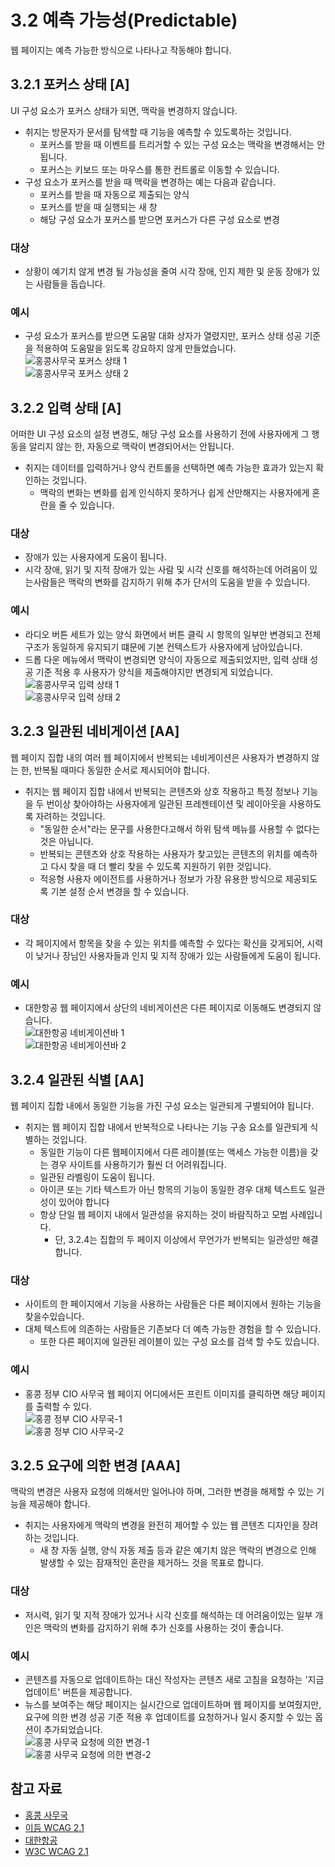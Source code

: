 # 3.2 예측 가능성(Predictable)
웹 페이지는 예측 가능한 방식으로 나타나고 작동해야 합니다.

## 3.2.1 포커스 상태 [A]
UI 구성 요소가 포커스 상태가 되면, 맥락을 변경하지 않습니다.
- 취지는 방문자가 문서를 탐색할 때 기능을 예측할 수 있도록하는 것입니다.
    - 포커스를 받을 때 이벤트를 트리거할 수 있는 구성 요소는 맥락을 변경해서는 안됩니다.
    - 포커스는 키보드 또는 마우스를 통한 컨트롤로 이동할 수 있습니다.
- 구성 요소가 포커스를 받을 때 맥락을 변경하는 예는 다음과 같습니다.
    - 포커스를 받을 때 자동으로 제출되는 양식
    - 포커스를 받을 때 실행되는 새 창
    - 해당 구성 요소가 포커스를 받으면 포커스가 다른 구성 요소로 변경

### 대상
- 상황이 예기치 않게 변경 될 가능성을 줄여 시각 장애, 인지 제한 및 운동 장애가 있는 사람들을 돕습니다.

### 예시
- 구성 요소가 포커스를 받으면 도움말 대화 상자가 열렸지만, 포커스 상태 성공 기준을 적용하여 도움말을 읽도록 강요하지 않게 만들었습니다.<br />
![홍콩사무국 포커스 상태 1](./img/on-focus-1.png)<br />
![홍콩사무국 포커스 상태 2](./img/on-focus-2.png)<br />


## 3.2.2 입력 상태 [A]
어떠한 UI 구성 요소의 설정 변경도, 해당 구성 요소를 사용하기 전에 사용자에게 그 행동을 알리지 않는 한, 자동으로 맥락이 변경되어서는 안됩니다.
- 취지는 데이터를 입력하거나 양식 컨트롤을 선택하면 예측 가능한 효과가 있는지 확인하는 것입니다.
    - 맥락의 변화는 변화를 쉽게 인식하지 못하거나 쉽게 산만해지는 사용자에게 혼란을 줄 수 있습니다.

### 대상
- 장애가 있는 사용자에게 도움이 됩니다.
- 시각 장애, 읽기 및 지적 장애가 있는 사람 및 시각 신호를 해석하는데 어려움이 있는사람들은 맥락의 변화를 감지하기 위해 추가 단서의 도움을 받을 수 있습니다.

### 예시
- 라디오 버튼 세트가 있는 양식 화면에서 버튼 클릭 시 항목의 일부만 변경되고 전체구조가 동일하게 유지되기 떄문에 기본 컨텍스트가 사용자에게 남아있습니다.
- 드롭 다운 메뉴에서 맥락이 변경되면 양식이 자동으로 제출되었지만, 입력 상태 성공 기준 적용 후 사용자가 양식을 제출해야지만 변경되게 되었습니다.<br />
![홍콩사무국 입력 상태 1](./img/on-input-1.png)<br />
![홍콩사무국 입력 상태 2](./img/on-input-2.png)<br />

## 3.2.3 일관된 네비게이션 [AA]
웹 페이지 집합 내의 여러 웹 페이지에서 반복되는 네비게이션은 사용자가 변경하지 않는 한, 반복될 때마다 동일한 순서로 제시되어야 합니다.
- 취지는 웹 페이지 집합 내에서 반복되는 콘텐츠와 상호 작용하고 특정 정보나 기능을 두 번이상 찾아야하는 사용자에게 일관된 프레젠테이션 및 레이아웃을 사용하도록 자려하는 것입니다.
    - "동일한 순서"라는 문구를 사용한다고해서 하위 탐색 메뉴를 사용할 수 없다는 것은 아닙니다.
    - 반복되는 콘텐츠와 상호 작용하는 사용자가 찾고있는 콘텐츠의 위치를 예측하고 다시 찾을 때 더 빨리 찾을 수 있도록 지원하기 위한 것입니다.
    - 적응형 사용자 에이전트를 사용하거나 정보가 가장 유용한 방식으로 제공되도록 기본 설정 순서 변경을 할 수 있습니다.

### 대상
- 각 페이지에서 항목을 찾을 수 있는 위치를 예측할 수 있다는 확신을 갖게되어, 시력이 낮거나 장님인 사용자들과 인지 및 지적 장애가 있는 사람들에게 도움이 됩니다.

### 예시
- 대한항공 웹 페이지에서 상단의 네비게이션은 다른 페이지로 이동해도 변경되지 않습니다.<br />
![대한항공 네비게이션바 1](./img/consistent-navigation-1.png)<br />
![대한항공 네비게이션바 2](./img/consistent-navigation-2.png)<br />

## 3.2.4 일관된 식별 [AA]
웹 페이지 집합 내에서 동일한 기능을 가진 구성 요소는 일관되게 구별되어야 됩니다.
-  취지는 웹 페이지 집합 내에서 반복적으로 나타나는 기능 구송 요소를 일관되게 식별하는 것입니다.
    - 동일한 기능이 다른 웹페이지에서 다른 레이블(또는 액세스 가능한 이름)을 갖는 경우 사이트를 사용하기가 훨씬 더 어려워집니다.
    - 일관된 라벨링이 도움이 됩니다.
    - 아이콘 또는 기타 텍스트가 아닌 항목의 기능이 동일한 경우 대체 텍스트도 일관성이 있어야 합니다
    - 항상 단일 웹 페이지 내에서 일관성을 유지하는 것이 바람직하고 모범 사례입니다.
        - 단, 3.2.4는 집합의 두 페이지 이상에서 무언가가 반복되는 일관성만 해결합니다.

### 대상
- 사이트의 한 페이지에서 기능을 사용하는 사람들은 다른 페이지에서 원하는 기능을 찾을수있습니다.
- 대체 텍스트에 의존하는 사람들은 기존보다 더 예측 가능한 경험을 할 수 있습니다.
    - 또한 다른 페이지에 일관된 레이블이 있는 구성 요소를 검색 할 수도 있습니다.

### 예시
- 홍콩 정부 CIO 사무국 웹 페이지 어디에서든 프린트 이미지를 클릭하면 해당 페이지를 출력할 수 있다.<br />
![홍콩 정부 CIO 사무국-1](./img/consistent-identification.png)<br />
![홍콩 정부 CIO 사무국-2](./img/consistent-identification-2.png)<br />

## 3.2.5 요구에 의한 변경 [AAA]
맥락의 변경은 사용자 요청에 의해서만 일어나야 하며, 그러한 변경을 해제할 수 있는 기능을 제공해야 합니다.
- 취지는 사용자에게 맥락의 변경을 완전히 제어할 수 있는 웹 콘텐츠 디자인을 장려하는 것입니다.
  - 새 창 자동 실행, 양식 자동 제출 등과 같은 예기치 않은 맥락의 변경으로 인해 발생할 수 있는 잠재적인 혼란을 제거하느 것을 목표로 합니다.

### 대상
- 저시력, 읽기 및 지적 장애가 있거나 시각 신호를 해석하는 데 어려움이있는 일부 개인은 맥락의 변화를 감지하기 위해 추가 신호를 사용하는 것이 좋습니다.

### 예시
- 콘텐츠를 자동으로 업데이트하는 대신 작성자는 콘텐츠 새로 고침을 요청하는 '지금 업데이트' 버튼을 제공합니다.
- 뉴스를 보여주는 해당 페이지는 실시간으로 업데이트하며 웹 페이지를 보여줬지만, 요구에 의한 변경 성공 기준 적용 후 업데이트를 요청하거나 일시 중지할 수 있는 옵션이 추가되었습니다.<br />
![홍콩 사무국 요청에 의한 변경-1](./img/change-on-request-1.png)<br />
![홍콩 사무국 요청에 의한 변경-2](./img/change-on-request-2.png)<br />

## 참고 자료
- [홍콩 사무국](https://www.ogcio.gov.hk/)
- [이듬 WCAG 2.1](https://a11y.gitbook.io/)
- [대한항공](https://www.koreanair.com/kr/ko)
- [W3C WCAG 2.1](https://www.w3.org/TR/WCAG21/#status-messages)